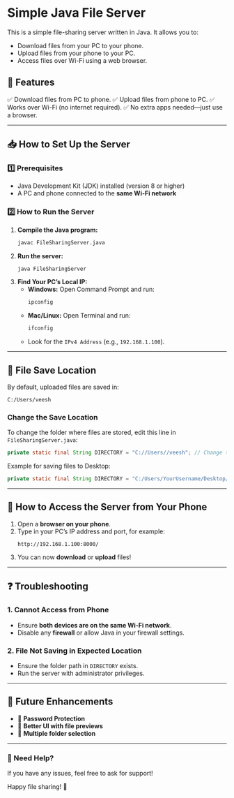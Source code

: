 # Simple Java File Server

This is a simple file-sharing server written in Java. It allows you to:
- Download files from your PC to your phone.
- Upload files from your phone to your PC.
- Access files over Wi-Fi using a web browser.

## 🚀 Features
✅ Download files from PC to phone.
✅ Upload files from phone to PC.
✅ Works over Wi-Fi (no internet required).
✅ No extra apps needed—just use a browser.

---

## 📥 How to Set Up the Server

### 1️⃣ Prerequisites
- Java Development Kit (JDK) installed (version 8 or higher)
- A PC and phone connected to the **same Wi-Fi network**

### 2️⃣ How to Run the Server
1. **Compile the Java program:**
   ```sh
   javac FileSharingServer.java
   ```
2. **Run the server:**
   ```sh
   java FileSharingServer
   ```
3. **Find Your PC’s Local IP:**
   - **Windows:** Open Command Prompt and run:
     ```sh
     ipconfig
     ```
   - **Mac/Linux:** Open Terminal and run:
     ```sh
     ifconfig
     ```
   - Look for the `IPv4 Address` (e.g., `192.168.1.100`).

---

## 📂 File Save Location
By default, uploaded files are saved in:
```
C:/Users/veesh
```

### **Change the Save Location**
To change the folder where files are stored, edit this line in `FileSharingServer.java`:
```java
private static final String DIRECTORY = "C://Users//veesh"; // Change this to your desired folder
```
Example for saving files to Desktop:
```java
private static final String DIRECTORY = "C:/Users/YourUsername/Desktop/SharedFiles";
```

---

## 📱 How to Access the Server from Your Phone
1. Open a **browser on your phone**.
2. Type in your PC’s IP address and port, for example:
   ```
   http://192.168.1.100:8000/
   ```
3. You can now **download** or **upload** files!

---

## ❓ Troubleshooting
### **1. Cannot Access from Phone**
- Ensure **both devices are on the same Wi-Fi network**.
- Disable any **firewall** or allow Java in your firewall settings.

### **2. File Not Saving in Expected Location**
- Ensure the folder path in `DIRECTORY` exists.
- Run the server with administrator privileges.

---

## 🎯 Future Enhancements
- 🔐 **Password Protection**
- 🎨 **Better UI with file previews**
- 📂 **Multiple folder selection**

---

### **📧 Need Help?**
If you have any issues, feel free to ask for support!

Happy file sharing! 🚀

